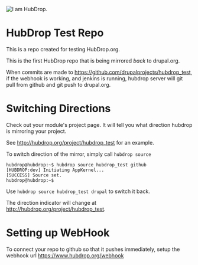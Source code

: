 ![I am HubDrop.](http://hubdrop.org/img/logo.png "HubDrop.org")

HubDrop Test Repo
=================

This is a repo created for testing HubDrop.org.

This is the first HubDrop repo that is being mirrored *back* to drupal.org.

When commits are made to https://github.com/drupalprojects/hubdrop_test, if the webhook is working, and jenkins is running, hubdrop server will git pull from github and git push to drupal.org.

Switching Directions
====================

Check out your module's project page.  It will tell you what direction hubdrop is 
mirroring your project. 

See http://hubdrop.org/project/hubdrop_test for an example.

To switch direction of the mirror, simply call `hubdrop source`

```
hubdrop@hubdrop:~$ hubdrop source hubdrop_test github
[HUBDROP:dev] Initiating AppKernel...
[SUCCESS] Source set.
hubdrop@hubdrop:~$ 
```

Use `hubdrop source hubdrop_test drupal` to switch it back.

The direction indicator will change at http://hubdrop.org/project/hubdrop_test.

Setting up WebHook
==================
To connect your repo to github so that it pushes immediately, setup the webhook url https://www.hubdrop.org/webhook


